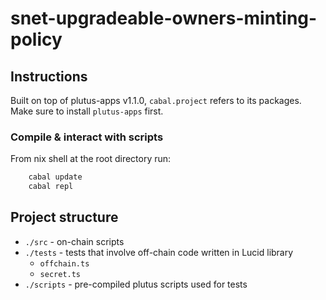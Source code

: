 # snet-upgradeable-owners-minting-policy


## Instructions 

Built on top of plutus-apps v1.1.0, `cabal.project` refers to its packages. Make sure to install `plutus-apps` first.

### Compile & interact with scripts
From nix shell at the root directory run:

```sh
    cabal update
    cabal repl
```

## Project structure 

  - `./src` - on-chain scripts
  - `./tests` - tests that involve off-chain code written in Lucid library
    - `offchain.ts`
    - `secret.ts` 
  - `./scripts` - pre-compiled plutus scripts used for tests

